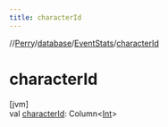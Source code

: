 ```yaml
---
title: characterId
---
```

//[Perry](../../../index.html)/[database](../index.html)/[EventStats](index.html)/[characterId](character-id.html)



# characterId



[jvm]\
val [characterId](character-id.html): Column&lt;[Int](https://kotlinlang.org/api/latest/jvm/stdlib/kotlin/-int/index.html)&gt;




